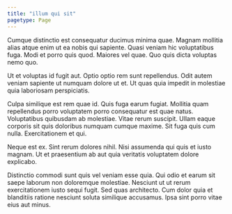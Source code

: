```yaml
---
title: "illum qui sit"
pagetype: Page
---
```

Cumque distinctio est consequatur ducimus minima quae. Magnam mollitia alias atque enim ut ea nobis qui sapiente. Quasi veniam hic voluptatibus fuga. Modi et porro quis quod. Maiores vel quae. Quo quis dicta voluptas nemo quo.

Ut et voluptas id fugit aut. Optio optio rem sunt repellendus. Odit autem veniam sapiente ut numquam dolore ut et. Ut quas quia impedit in molestiae quia laboriosam perspiciatis.

Culpa similique est rem quae id. Quis fuga earum fugiat. Mollitia quam repellendus porro voluptatem porro consequatur est quae natus. Voluptatibus quibusdam ab molestiae. Vitae rerum suscipit.
Ullam eaque corporis sit quis doloribus numquam cumque maxime. Sit fuga quis cum nulla. Exercitationem et qui.

Neque est ex. Sint rerum dolores nihil. Nisi assumenda qui quis et iusto magnam. Ut et praesentium ab aut quia veritatis voluptatem dolore explicabo.

Distinctio commodi sunt quis vel veniam esse quia. Qui odio et earum sit saepe laborum non doloremque molestiae. Nesciunt ut ut rerum exercitationem iusto sequi fugit. Sed quas architecto. Cum dolor quia et blanditiis ratione nesciunt soluta similique accusamus. Ipsa sint porro vitae eius aut minus.
